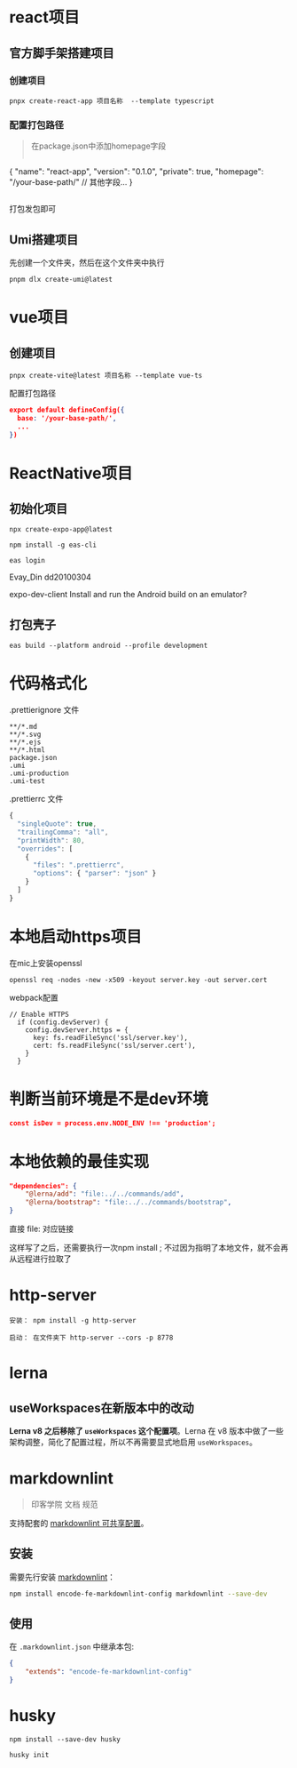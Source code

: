 # react项目
## 官方脚手架搭建项目

### 创建项目

```node
pnpx create-react-app 项目名称  --template typescript
```

### 配置打包路径
> 在package.json中添加homepage字段
> ```json
{
  "name": "react-app",
  "version": "0.1.0",
  "private": true,
  "homepage": "/your-base-path/"
  // 其他字段...
}
> ```

打包发包即可



## Umi搭建项目
先创建一个文件夹，然后在这个文件夹中执行
```node
pnpm dlx create-umi@latest
```





# vue项目

## 创建项目

```node
pnpx create-vite@latest 项目名称 --template vue-ts
```

配置打包路径

```json
export default defineConfig({
  base: '/your-base-path/',
  ...
})
```



# ReactNative项目

## 初始化项目

```
npx create-expo-app@latest
```

```
npm install -g eas-cli
```

```
eas login
```

Evay_Din     dd20100304

expo-dev-client
Install and run the Android build on an emulator? 



## 打包壳子

```
eas build --platform android --profile development
```





# 代码格式化

.prettierignore 文件

````
**/*.md
**/*.svg
**/*.ejs
**/*.html
package.json
.umi
.umi-production
.umi-test
````

.prettierrc 文件

```js
{
  "singleQuote": true,
  "trailingComma": "all",
  "printWidth": 80,
  "overrides": [
    {
      "files": ".prettierrc",
      "options": { "parser": "json" }
    }
  ]
}

```



# 本地启动https项目

在mic上安装openssl 

```
openssl req -nodes -new -x509 -keyout server.key -out server.cert
```

webpack配置

```
// Enable HTTPS
  if (config.devServer) {
    config.devServer.https = {
      key: fs.readFileSync('ssl/server.key'),
      cert: fs.readFileSync('ssl/server.cert'),
    }
  }
```

# 判断当前环境是不是dev环境

```json
const isDev = process.env.NODE_ENV !== 'production';
```

# 本地依赖的最佳实现

```json
"dependencies": {
    "@lerna/add": "file:../../commands/add",
    "@lerna/bootstrap": "file:../../commands/bootstrap",
}
```

直接 file: 对应链接

这样写了之后，还需要执行一次npm install ; 不过因为指明了本地文件，就不会再从远程进行拉取了



# http-server

```
安装： npm install -g http-server

启动： 在文件夹下 http-server --cors -p 8778 
```



## 

# lerna

## useWorkspaces在新版本中的改动

**Lerna v8 之后移除了 `useWorkspaces` 这个配置项**。Lerna 在 v8 版本中做了一些架构调整，简化了配置过程，所以不再需要显式地启用 `useWorkspaces`。



# markdownlint

> 印客学院 文档 规范

支持配套的 [markdownlint 可共享配置](https://www.npmjs.com/package/markdownlint#optionsconfig)。

## 安装

需要先行安装 [markdownlint](https://www.npmjs.com/package/markdownlint)：

```bash
npm install encode-fe-markdownlint-config markdownlint --save-dev
```

## 使用

在 `.markdownlint.json` 中继承本包:

```json
{
    "extends": "encode-fe-markdownlint-config"
}
```



# husky

```
npm install --save-dev husky
```

```
husky init
```

